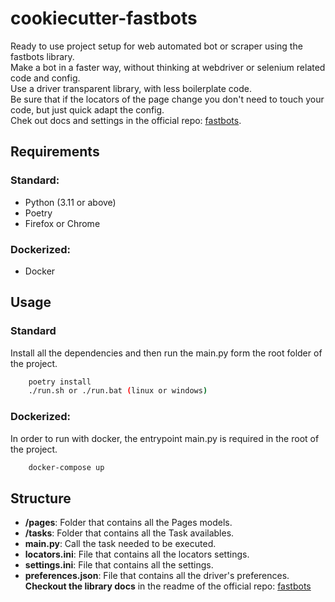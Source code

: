 # cookiecutter-fastbots
Ready to use project setup for web automated bot or scraper using the fastbots library.  
Make a bot in a faster way, without thinking at webdriver or selenium related code and config.  
Use a driver transparent library, with less boilerplate code.  
Be sure that if the locators of the page change you don't need to touch your code, but just quick adapt the config.  
Chek out docs and settings in the official repo: [fastbots](https://github.com/ubertidavide/fastbots).  

## Requirements

### Standard:
- Python (3.11 or above)
- Poetry
- Firefox or Chrome

### Dockerized:
- Docker

## Usage

### Standard
Install all the dependencies and then run the main.py form the root folder of the project.
```bash
    poetry install
    ./run.sh or ./run.bat (linux or windows)
```

### Dockerized:
In order to run with docker, the entrypoint main.py is required in the root of the project.

```bash
    docker-compose up
```

## Structure
- **/pages**: Folder that contains all the Pages models.
- **/tasks**: Folder that contains all the Task availables.
- **main.py**: Call the task needed to be executed.
- **locators.ini**: File that contains all the locators settings.
- **settings.ini**: File that contains all the settings.
- **preferences.json**: File that contains all the driver's preferences.
**Checkout the library docs** in the readme of the official repo: [fastbots](https://github.com/ubertidavide/fastbots)